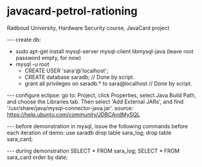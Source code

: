 javacard-petrol-rationing
=========================

Radboud University, Hardware Security course, JavaCard project

--- create db:
- sudo apt-get install mysql-server mysql-client libmysql-java (leave root password empty, for now)
- mysql -u root
  + CREATE USER 'sara'@'localhost';
  + CREATE database saradb;  				// Done by script.
  + grant all privileges on saradb.* to sara@localhost  // Done by script.

--- configure eclipse:
go to: Project, click Properties, select Java Build Path, and choose the Libraries tab. Then select 'Add External JARs', and find '/usr/share/java/mysql-connector-java.jar'.
source: https://help.ubuntu.com/community/JDBCAndMySQL


--- before demonstration
in mysql, issue the following commands before each iteration of demo:
use saradb
drop table sara_log; drop table sara_card;

--- during demonstration
SELECT * FROM sara_log; SELECT * FROM sara_card order by date;
